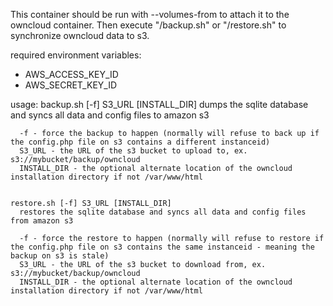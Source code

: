This container should be run with --volumes-from to attach it to the owncloud container. Then execute "/backup.sh" or "/restore.sh" to synchronize owncloud data to s3.

required environment variables:

* AWS_ACCESS_KEY_ID
* AWS_SECRET_KEY_ID

usage:
    backup.sh [-f] S3_URL [INSTALL_DIR]
      dumps the sqlite database and syncs all data and config files to amazon s3

      -f - force the backup to happen (normally will refuse to back up if the config.php file on s3 contains a different instanceid)
      S3_URL - the URL of the s3 bucket to upload to, ex. s3://mybucket/backup/owncloud
      INSTALL_DIR - the optional alternate location of the owncloud installation directory if not /var/www/html


    restore.sh [-f] S3_URL [INSTALL_DIR]
      restores the sqlite database and syncs all data and config files from amazon s3

      -f - force the restore to happen (normally will refuse to restore if the config.php file on s3 contains the same instanceid - meaning the backup on s3 is stale)
      S3_URL - the URL of the s3 bucket to download from, ex. s3://mybucket/backup/owncloud
      INSTALL_DIR - the optional alternate location of the owncloud installation directory if not /var/www/html
